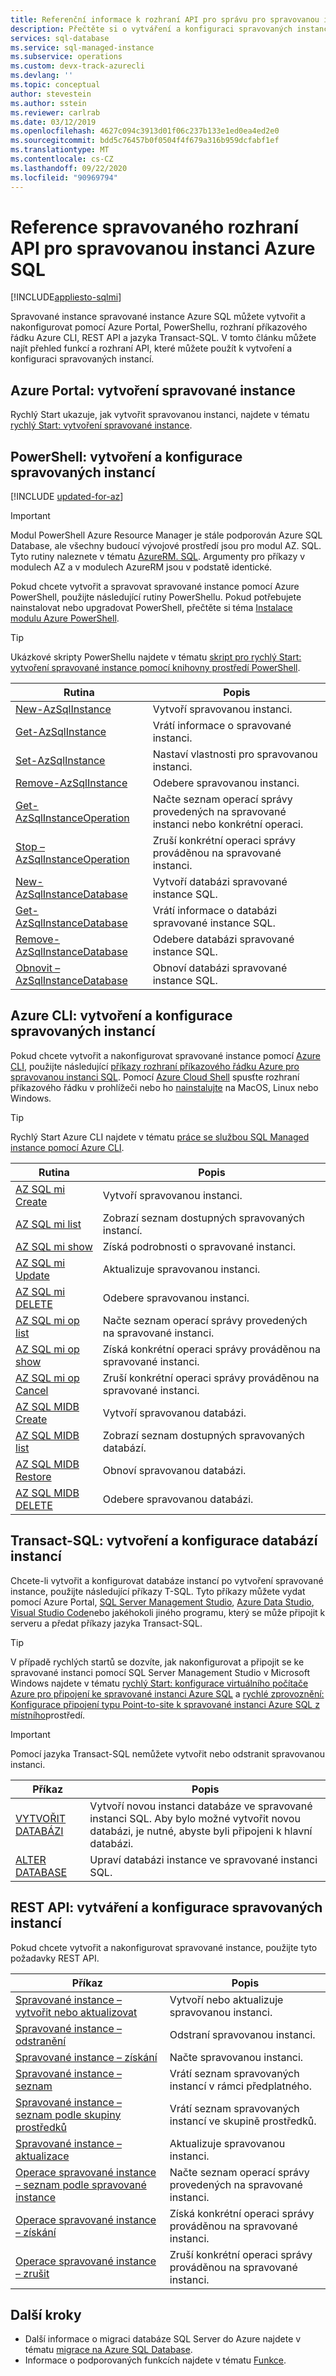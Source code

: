 ```yaml
---
title: Referenční informace k rozhraní API pro správu pro spravovanou instanci Azure SQL
description: Přečtěte si o vytváření a konfiguraci spravovaných instancí spravované instance Azure SQL.
services: sql-database
ms.service: sql-managed-instance
ms.subservice: operations
ms.custom: devx-track-azurecli
ms.devlang: ''
ms.topic: conceptual
author: stevestein
ms.author: sstein
ms.reviewer: carlrab
ms.date: 03/12/2019
ms.openlocfilehash: 4627c094c3913d01f06c237b133e1ed0ea4ed2e0
ms.sourcegitcommit: bdd5c76457b0f0504f4f679a316b959dcfabf1ef
ms.translationtype: MT
ms.contentlocale: cs-CZ
ms.lasthandoff: 09/22/2020
ms.locfileid: "90969794"
---
```

# <a name="managed-api-reference-for-azure-sql-managed-instance"></a>Reference spravovaného rozhraní API pro spravovanou instanci Azure SQL
[!INCLUDE[appliesto-sqlmi](../includes/appliesto-sqlmi.md)]

Spravované instance spravované instance Azure SQL můžete vytvořit a nakonfigurovat pomocí Azure Portal, PowerShellu, rozhraní příkazového řádku Azure CLI, REST API a jazyka Transact-SQL. V tomto článku můžete najít přehled funkcí a rozhraní API, které můžete použít k vytvoření a konfiguraci spravovaných instancí.

## <a name="azure-portal-create-a-managed-instance"></a>Azure Portal: vytvoření spravované instance

Rychlý Start ukazuje, jak vytvořit spravovanou instanci, najdete v tématu [rychlý Start: vytvoření spravované instance](instance-create-quickstart.md).

## <a name="powershell-create-and-configure-managed-instances"></a>PowerShell: vytvoření a konfigurace spravovaných instancí

[!INCLUDE [updated-for-az](../../../includes/updated-for-az.md)]
> [!IMPORTANT]
> Modul PowerShell Azure Resource Manager je stále podporován Azure SQL Database, ale všechny budoucí vývojové prostředí jsou pro modul AZ. SQL. Tyto rutiny naleznete v tématu [AzureRM. SQL](https://docs.microsoft.com/powershell/module/AzureRM.Sql/). Argumenty pro příkazy v modulech AZ a v modulech AzureRM jsou v podstatě identické.

Pokud chcete vytvořit a spravovat spravované instance pomocí Azure PowerShell, použijte následující rutiny PowerShellu. Pokud potřebujete nainstalovat nebo upgradovat PowerShell, přečtěte si téma [Instalace modulu Azure PowerShell](/powershell/azure/install-az-ps).

> [!TIP]
> Ukázkové skripty PowerShellu najdete v tématu [skript pro rychlý Start: vytvoření spravované instance pomocí knihovny prostředí PowerShell](https://blogs.msdn.microsoft.com/sqlserverstorageengine/20../../quick-start-script-create-azure-sql-managed-instance-using-powershell/).

| Rutina | Popis |
| --- | --- |
|[New-AzSqlInstance](https://docs.microsoft.com/powershell/module/az.sql/new-azsqlinstance)|Vytvoří spravovanou instanci. |
|[Get-AzSqlInstance](https://docs.microsoft.com/powershell/module/az.sql/get-azsqlinstance)|Vrátí informace o spravované instanci.|
|[Set-AzSqlInstance](https://docs.microsoft.com/powershell/module/az.sql/set-azsqlinstance)|Nastaví vlastnosti pro spravovanou instanci.|
|[Remove-AzSqlInstance](https://docs.microsoft.com/powershell/module/az.sql/remove-azsqlinstance)|Odebere spravovanou instanci.|
|[Get-AzSqlInstanceOperation](https://docs.microsoft.com/powershell/module/az.sql/get-azsqlinstanceoperation)|Načte seznam operací správy provedených na spravované instanci nebo konkrétní operaci.|
|[Stop – AzSqlInstanceOperation](https://docs.microsoft.com/powershell/module/az.sql/stop-azsqlinstanceoperation)|Zruší konkrétní operaci správy prováděnou na spravované instanci.|
|[New-AzSqlInstanceDatabase](https://docs.microsoft.com/powershell/module/az.sql/new-azsqlinstancedatabase)|Vytvoří databázi spravované instance SQL.|
|[Get-AzSqlInstanceDatabase](https://docs.microsoft.com/powershell/module/az.sql/get-azsqlinstancedatabase)|Vrátí informace o databázi spravované instance SQL.|
|[Remove-AzSqlInstanceDatabase](https://docs.microsoft.com/powershell/module/az.sql/remove-azsqlinstancedatabase)|Odebere databázi spravované instance SQL.|
|[Obnovit – AzSqlInstanceDatabase](https://docs.microsoft.com/powershell/module/az.sql/restore-azsqlinstancedatabase)|Obnoví databázi spravované instance SQL.|

## <a name="azure-cli-create-and-configure-managed-instances"></a>Azure CLI: vytvoření a konfigurace spravovaných instancí

Pokud chcete vytvořit a nakonfigurovat spravované instance pomocí [Azure CLI](/cli/azure), použijte následující [příkazy rozhraní příkazového řádku Azure pro spravovanou instanci SQL](/cli/azure/sql/mi). Pomocí [Azure Cloud Shell](/azure/cloud-shell/overview) spusťte rozhraní příkazového řádku v prohlížeči nebo ho [nainstalujte](/cli/azure/install-azure-cli) na MacOS, Linux nebo Windows.

> [!TIP]
> Rychlý Start Azure CLI najdete v tématu [práce se službou SQL Managed instance pomocí Azure CLI](https://medium.com/azure-sqldb-managed-instance/working-with-sql-managed-instance-using-azure-cli-611795fe0b44).

| Rutina | Popis |
| --- | --- |
|[AZ SQL mi Create](https://docs.microsoft.com/cli/azure/sql/mi#az-sql-mi-create) |Vytvoří spravovanou instanci.|
|[AZ SQL mi list](https://docs.microsoft.com/cli/azure/sql/mi#az-sql-mi-list)|Zobrazí seznam dostupných spravovaných instancí.|
|[AZ SQL mi show](https://docs.microsoft.com/cli/azure/sql/mi#az-sql-mi-show)|Získá podrobnosti o spravované instanci.|
|[AZ SQL mi Update](https://docs.microsoft.com/cli/azure/sql/mi#az-sql-mi-update)|Aktualizuje spravovanou instanci.|
|[AZ SQL mi DELETE](https://docs.microsoft.com/cli/azure/sql/mi#az-sql-mi-delete)|Odebere spravovanou instanci.|
|[AZ SQL mi op list](https://docs.microsoft.com/cli/azure/sql/mi/op#az_sql_mi_op_list)|Načte seznam operací správy provedených na spravované instanci.|
|[AZ SQL mi op show](https://docs.microsoft.com/cli/azure/sql/mi/op#az_sql_mi_op_show)|Získá konkrétní operaci správy prováděnou na spravované instanci.|
|[AZ SQL mi op Cancel](https://docs.microsoft.com/cli/azure/sql/mi/op#az_sql_mi_op_cancel)|Zruší konkrétní operaci správy prováděnou na spravované instanci.|
|[AZ SQL MIDB Create](https://docs.microsoft.com/cli/azure/sql/midb#az-sql-midb-create) |Vytvoří spravovanou databázi.|
|[AZ SQL MIDB list](https://docs.microsoft.com/cli/azure/sql/midb#az-sql-midb-list)|Zobrazí seznam dostupných spravovaných databází.|
|[AZ SQL MIDB Restore](https://docs.microsoft.com/cli/azure/sql/midb#az-sql-midb-restore)|Obnoví spravovanou databázi.|
|[AZ SQL MIDB DELETE](https://docs.microsoft.com/cli/azure/sql/midb#az-sql-midb-delete)|Odebere spravovanou databázi.|

## <a name="transact-sql-create-and-configure-instance-databases"></a>Transact-SQL: vytvoření a konfigurace databází instancí

Chcete-li vytvořit a konfigurovat databáze instancí po vytvoření spravované instance, použijte následující příkazy T-SQL. Tyto příkazy můžete vydat pomocí Azure Portal, [SQL Server Management Studio](/sql/ssms/use-sql-server-management-studio), [Azure Data Studio](https://docs.microsoft.com/sql/azure-data-studio/what-is), [Visual Studio Code](https://code.visualstudio.com/docs)nebo jakéhokoli jiného programu, který se může připojit k serveru a předat příkazy jazyka Transact-SQL.

> [!TIP]
> V případě rychlých startů se dozvíte, jak nakonfigurovat a připojit se ke spravované instanci pomocí SQL Server Management Studio v Microsoft Windows najdete v tématu [rychlý Start: konfigurace virtuálního počítače Azure pro připojení ke spravované instanci Azure SQL](connect-vm-instance-configure.md) a [rychlé zprovoznění: Konfigurace připojení typu Point-to-site k spravované instanci Azure SQL z místního](point-to-site-p2s-configure.md)prostředí.

> [!IMPORTANT]
> Pomocí jazyka Transact-SQL nemůžete vytvořit nebo odstranit spravovanou instanci.

| Příkaz | Popis |
| --- | --- |
|[VYTVOŘIT DATABÁZI](https://docs.microsoft.com/sql/t-sql/statements/create-database-transact-sql?view=azuresqldb-mi-current&preserve-view=true)|Vytvoří novou instanci databáze ve spravované instanci SQL. Aby bylo možné vytvořit novou databázi, je nutné, abyste byli připojeni k hlavní databázi.|
| [ALTER DATABASE](https://docs.microsoft.com/sql/t-sql/statements/alter-database-transact-sql?view=azuresqldb-mi-current&preserve-view=true) |Upraví databázi instance ve spravované instanci SQL.|

## <a name="rest-api-create-and-configure-managed-instances"></a>REST API: vytváření a konfigurace spravovaných instancí

Pokud chcete vytvořit a nakonfigurovat spravované instance, použijte tyto požadavky REST API.

| Příkaz | Popis |
| --- | --- |
|[Spravované instance – vytvořit nebo aktualizovat](https://docs.microsoft.com/rest/api/sql/managedinstances/createorupdate)|Vytvoří nebo aktualizuje spravovanou instanci.|
|[Spravované instance – odstranění](https://docs.microsoft.com/rest/api/sql/managedinstances/delete)|Odstraní spravovanou instanci.|
|[Spravované instance – získání](https://docs.microsoft.com/rest/api/sql/managedinstances/get)|Načte spravovanou instanci.|
|[Spravované instance – seznam](https://docs.microsoft.com/rest/api/sql/managedinstances/list)|Vrátí seznam spravovaných instancí v rámci předplatného.|
|[Spravované instance – seznam podle skupiny prostředků](https://docs.microsoft.com/rest/api/sql/managedinstances/listbyresourcegroup)|Vrátí seznam spravovaných instancí ve skupině prostředků.|
|[Spravované instance – aktualizace](https://docs.microsoft.com/rest/api/sql/managedinstances/update)|Aktualizuje spravovanou instanci.|
|[Operace spravované instance – seznam podle spravované instance](https://docs.microsoft.com/rest/api/sql/managedinstanceoperations/listbymanagedinstance)|Načte seznam operací správy provedených na spravované instanci.|
|[Operace spravované instance – získání](https://docs.microsoft.com/rest/api/sql/managedinstanceoperations/get)|Získá konkrétní operaci správy prováděnou na spravované instanci.|
|[Operace spravované instance – zrušit](https://docs.microsoft.com/rest/api/sql/managedinstanceoperations/cancel)|Zruší konkrétní operaci správy prováděnou na spravované instanci.|

## <a name="next-steps"></a>Další kroky

- Další informace o migraci databáze SQL Server do Azure najdete v tématu [migrace na Azure SQL Database](../database/migrate-to-database-from-sql-server.md).
- Informace o podporovaných funkcích najdete v tématu [Funkce](../database/features-comparison.md).
